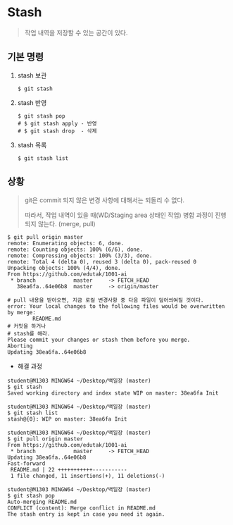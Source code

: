 # Stash

> 작업 내역을 저장할 수 있는 공간이 있다.

## 기본 명령

1. stash 보관

   ```
   $ git stash
   ```

2. stash 반영

   ```
   $ git stash pop 
   # $ git stash apply - 반영
   # $ git stash drop  - 삭제
   ```

3. stash 목록

   ```
   $ git stash list
   ```

## 상황

> git은 commit 되지 않은 변경 사항에 대해서는 되돌리 수 없다.
>
> 따라서, 작업 내역이 있을 때(WD/Staging area 상태인 작업) 병합 과정이 진행되지 않는다. (merge, pull)

```
$ git pull origin master
remote: Enumerating objects: 6, done.
remote: Counting objects: 100% (6/6), done.
remote: Compressing objects: 100% (3/3), done.
remote: Total 4 (delta 0), reused 3 (delta 0), pack-reused 0
Unpacking objects: 100% (4/4), done.
From https://github.com/edutak/1001-ai
 * branch            master     -> FETCH_HEAD
   38ea6fa..64e06b8  master     -> origin/master

# pull 내용을 받아오면, 지금 로컬 변경사항 중 다음 파일이 덮어씌여질 것이다.
error: Your local changes to the following files would be overwritten by merge:
        README.md
# 커밋을 하거나
# stash를 해라.
Please commit your changes or stash them before you merge.
Aborting
Updating 38ea6fa..64e06b8
```

- 해결 과정

```
student@M1303 MINGW64 ~/Desktop/백일장 (master)
$ git stash
Saved working directory and index state WIP on master: 38ea6fa Init

student@M1303 MINGW64 ~/Desktop/백일장 (master)
$ git stash list
stash@{0}: WIP on master: 38ea6fa Init

student@M1303 MINGW64 ~/Desktop/백일장 (master)
$ git pull origin master
From https://github.com/edutak/1001-ai
 * branch            master     -> FETCH_HEAD
Updating 38ea6fa..64e06b8
Fast-forward
 README.md | 22 +++++++++++-----------
 1 file changed, 11 insertions(+), 11 deletions(-)

student@M1303 MINGW64 ~/Desktop/백일장 (master)
$ git stash pop
Auto-merging README.md
CONFLICT (content): Merge conflict in README.md
The stash entry is kept in case you need it again.
```